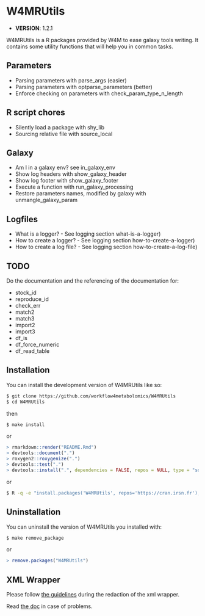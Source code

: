 
# W4MRUtils

- **VERSION**: 1.2.1

<!-- badges: start -->
<!-- badges: end -->

W4MRUtils is a R packages provided by W4M to ease galaxy tools writing.
It contains some utility functions that will help you in common tasks.

## Parameters

- Parsing parameters with parse_args (easier)
- Parsing parameters with optparse_parameters (better)
- Enforce checking on parameters with check_param_type_n_length

## R script chores

- Silently load a package with shy_lib
- Sourcing relative file with source_local

## Galaxy

- Am I in a galaxy env? see in_galaxy_env
- Show log headers with show_galaxy_header
- Show log footer with show_galaxy_footer
- Execute a function with run_galaxy_processing
- Restore parameters names, modified by galaxy with
  unmangle_galaxy_param

## Logfiles

- What is a logger? - See logging section what-is-a-logger)
- How to create a logger? - See logging section how-to-create-a-logger)
- How to create a log file? - See logging section
  how-to-create-a-log-file)

## TODO

Do the documentation and the referencing of the documentation for:

- stock_id
- reproduce_id
- check_err
- match2
- match3
- import2
- import3
- df_is
- df_force_numeric
- df_read_table

## Installation

You can install the development version of W4MRUtils like so:

``` bash
$ git clone https://github.com/workflow4metabolomics/W4MRUtils
$ cd W4MRUtils
```

then

``` bash
$ make install
```

or

``` r
> rmarkdown::render("README.Rmd")
> devtools::document(".")
> roxygen2::roxygenize(".")
> devtools::test(".")
> devtools::install(".", dependencies = FALSE, repos = NULL, type = "source")
```

or

``` bash
$ R -q -e "install.packages('W4MRUtils', repos='https://cran.irsn.fr');"
```

## Uninstallation

You can uninstall the version of W4MRUtils you installed with:

``` bash
$ make remove_package
```

or

``` r
> remove.packages("W4MRUtils")
```

## XML Wrapper

Please follow [the
guidelines](https://galaxy-iuc-standards.readthedocs.io/en/latest/best_practices/tool_xml.html)
during the redaction of the xml wrapper.

Read [the doc](https://docs.galaxyproject.org/en/latest/dev/schema.html)
in case of problems.
